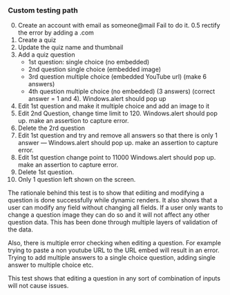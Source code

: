 ### Custom testing path
0. Create an account with email as someone@mail
   Fail to do it.
0.5 rectify the error by adding a .com
1. Create a quiz
2. Update the quiz name and thumbnail
3. Add a quiz question
	- 1st question: single choice (no embedded)
	- 2nd question single choice (embedded image)
    - 3rd question multiple choice (embedded YouTube url) (make 6 answers)
	- 4th question multiple choice (no embedded) (3 answers) (correct answer = 1 and 4). Windows.alert should pop up
4. Edit 1st question and make it multiple choice and add an image to it
5. Edit 2nd Question, change time limit to 120. Windows.alert should pop up. make an assertion to capture error.
6. Delete the 2rd question
7. Edit 1st question and try and remove all answers so that there is only 1 answer — Windows.alert should pop up. make an assertion to capture error.
8. Edit 1st question change point to 11000 Windows.alert should pop up. make an assertion to capture error.
9. Delete 1st question.
10. Only 1 question left shown on the screen.

The rationale behind this test is to show that ediiting and modifying a question is done successfully while dynamic renders.
It also shows that a user can modify any field without changing all fields. If a user only wants to change a question image they can do so and it will not affect any other question data. This has been done through multiple layers of validation of the data.

Also, there is multiple error checking when editing a question. For example trying to paste a non youtube URL to the URL embed will result in an error.
Trying to add multiple answers to a single choice question, adding single answer to multiple choice etc.

This test shows that editing a question in any sort of combination of inputs will not cause issues.

